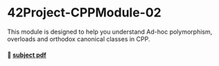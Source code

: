 # 42Project-CPPModule-02
This module is designed to help you understand Ad-hoc polymorphism, overloads and orthodox canonical classes in CPP.
#### 📄 [subject pdf](https://github.com/ncallie/42Project-CPPModule-02/blob/main/02.subject.pdf)
